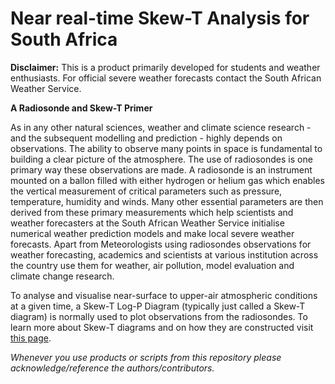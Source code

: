 # Near real-time Skew-T Analysis for South Africa

**Disclaimer:** This is a product primarily developed for students and weather enthusiasts. For official severe weather forecasts contact the South African Weather Service.

**A Radiosonde and Skew-T Primer**

As in any other natural sciences, weather and climate science research - and the subsequent modelling and prediction - highly depends on observations. The ability to observe many points in space is fundamental to building a clear picture of the atmosphere. The use of radiosondes is one primary way these observations are made. A radiosonde is an instrument mounted on a ballon filled with either hydrogen or helium gas which enables the vertical measurement of critical parameters such as pressure, temperature, humidity and winds. Many other essential parameters are then derived from these primary measurements which help scientists and weather forecasters at the South African Weather Service initialise numerical weather prediction models and make local severe weather forecasts. Apart from Meteorologists using radiosondes observations for weather forecasting, academics and scientists at various institution across the country use them for weather, air pollution, model evaluation and climate change research. 

To analyse and visualise near-surface to upper-air atmospheric conditions at a given time, a Skew-T Log-P Diagram (typically just called a Skew-T diagram) is normally used to plot observations from the radiosondes. To learn more about Skew-T diagrams and on how they are constructed visit [this page](https://www.weather.gov/jetstream/skewt).


*Whenever you use products or scripts from this repository please acknowledge/reference the authors/contributors.*
